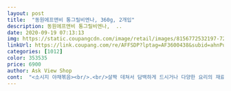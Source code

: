 ```yaml
---
layout: post 
title:  "동원에프앤비 통그릴비엔나, 360g, 2개입" 
description: 동원에프앤비 통그릴비엔나,  ..
date: 2020-09-19 07:13:13 
img: https://static.coupangcdn.com/image/retail/images/8156772532197-72c528b7-5986-498d-bb53-4e39e8cf2f86.jpg 
linkUrl: https://link.coupang.com/re/AFFSDP?lptag=AF3600438&subid=ahnPublicAsk&pageKey=111287760&itemId=335216426&vendorItemId=3822438016&traceid=V0-113-4857915fc8b3733f 
categories: [1012] 
color: 353535 
price: 6900 
author: Ask View Shop 
cont:  "<소시지 야채볶음><br/>.<br/>살짝 데쳐서 담백하게 드시거나 다양한 요리의 재료로 활용하시면 보다 풍성한 식탁을 완성하실 수 있을 거예요.<br/><br/>1.<br/> 소시지에 칼집을 낸 후 끓는 물에 살짝 데쳐서 준비해주세요.<br/><br/>2.<br/> 양파, 당근, 파프리카, 양배추, 대파를 깨끗하게 씻어주세요.<br/><br/>2019년 12월20일 까지<br/>3.<br/> 물기를 제거하고 대파는 잘게 나머지 채소는 한 입 크기로 잘라주세요.<br/><br/>360g×2개<br/>4.<br/> 기름 두른 팬에 잘게 썬 대파를 넣고 볶아서 향을 내주세요.<br/><br/>5.<br/> 준비한 채소를 넣고 함께 볶아주세요.<br/><br/>6.<br/> 채소가 어느 정도 익으면 소시지를 넣어주세요.<br/><br/>7.<br/> 케첩과 굴소스를 넣고 볶다가 양념이 고루 퍼지면 올리고당을 넣고 바로 불을 꺼주세요.<br/><br/>▶️배송및 포장<br/>▶️보관방법<br/>▶️상품명<br/>▶️용량 and amp;수량<br/>▶️유효기간<br/>⚀시식후기<br/>간이되있어요 소금맛 납니다.<br/> 나쁜뜻은 아니고 그냥 간이 좀되있다는뜻이구요<br/>구성은 1개당 360g ×2개로 스페셜기획으로 나온 상품이네요<br/>근데 귀찮기도 하고 그래서 그냥.<br/>.<br/><br/>글구 잘먹겠슴당<br/>기호에 아주 잘맞는 떨어지는 소시지이지요<br/>날 더운 여름엔 소시지 야채볶음에  시원한 맥주 한잔이면 너무 좋구요<br/>냉장보관<br/>동원 에프엔비 통그릴 비엔나<br/>두개가 묶인것인데 6000원대였던거 같고<br/>로켓 프레시 상품으로 주문 후 담날 새벽에  박스에 담아 훼손없이 도착요<br/>마트에서 장볼때  살거없음 두부나 콩나물이 아닌 그릴비엔나에 먼저 손이 가는건  그만큼 맛있고  어디에도 잘어울리는 손색없는  재료이기 때문이지요<br/>맛있어요 이런게 맛이 없을수가 없죠<br/>반찬중의  하나이잖아요^^<br/>사진에보면 옆에있는건 삼양고기산적이구요 아침에 도시락 하고 남은 것들.<br/>.<br/><br/>살짝 데쳐서 케찹에 찍어 먹어도  담백하니 맛있구 소시지 야채볶음이나 다양한 요리의 재료로 활용하기 부족함이 없습니다<br/>삼양 고기산적 이것도 맛있어요<br/>새벽배송이라 역시 잘얼어서 도착했어요<br/>소세지가 좀큰거에요 일반적인거보다는 약간큰사이즈<br/>소세지라고 하나 햄이라고 하나 암튼 약간 큰 사이즈고<br/>소시지 야채 볶음할때 다양한 야채와 고춧가루, 케찹을 함께 넣고  볶으면  매콤하면서도 아삭하고 쫀득해서 아이나 어른 모두 좋아하는 밥반찬에 술안주에 간식으로 사랑받고 있는 울집<br/>순돈 육으로 만든 소시지라  간식으로도  배부를 정도로 든든하니 술안주나 밥반찬으로도 아주아주 잘먹습니다<br/>아무튼 도시락 반찬은 역시 산적과 햄이죠<br/>양파가 너무 많아서 해치워야 하긴하는데 귀찮네요<br/>예전엔 도시락 밥반찬으로 인기였구요<br/>오늘도 그릴비엔나 먹고 홧팅 해봅니당<br/>오뚜기 허니머스타드 소스랑 먹거나 그냥 먹어도 맛있고<br/>이거는 도시락 반찬하려고<br/>작은 사이즈 비엔나 소시지에  비해 통그릴 소시지는 맛도 맛이지만 식감에서 차이가 많이 납니다<br/>재료 비엔나소시지, 양파, 당근, 파프리카, 양배추, 대파, 케첩, 올리고당, 굴소스<br/>저희 집 밥반찬 or  간식으로 통그릴비엔나 소시지 자주 사먹는 제품인데  쿠팡에선 첨 주문해 봅니다<br/>주말도 없이  밤낮 현관문 앞까지 배송해준 쿠팡맨께  항상 감사하구요<br/>케찹에 양파랑 볶아도 좋아요<br/>쿠팡 빠른배송 너무 조아요<br/>쿠팡 없던시절은 어케 사먹었나 모르겠어요<br/>통닭이 부럽지 않은 안주죠<br/>특히나, 소세지 야채볶음은 어른 아이 모두가 좋아하는<br/>푸석하고 퍽퍽함 없이 통살로 꽉채운 소시지라  살코기의 식감을 살려 쫀득하믄서도  입안에 넣음 톡 터지는 육즙의 고소함과 부드러움 땜에 자주 사먹고 있구요<br/>한너댓번은 아니 그이상 구입했던거 같네요<br/>" 
---
```

